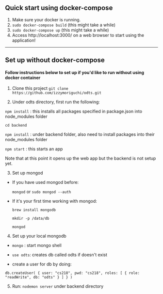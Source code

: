 ## Quick start using docker-compose
1. Make sure your docker is running.
2. `sudo docker-compose build` (this might take a while)
3. `sudo docker-compose up` (this might take a while)
4. Access http://localhost:3000/ on a web browser to start using the application!

---



## Set up without docker-compose
#### Follow instructions below to set up if you'd like to run without using docker container
1. Clone this project
`git clone https://github.com/izzymoriguchi/odts.git`

2. Under odts directory, first run the following:

 `npm install` : this installs all packages specified in package.json into node_modules folder
 
 `cd backend` 
 
 `npm install` : under backend folder, also need to install packages into their node_modules folder

`npm start` : this starts an app

Note that at this point it opens up the web app but the backend is not setup yet.

3. Set up mongod
  - If you have used mongod before:
  
      `mongod` or `sudo mongod --auth`
     
  - If it's your first time working with mongod:
  
      `brew install mongodb`
      
      `mkdir -p /data/db`
      
      `mongod`
      
4. Set up your local mongodb
  - `mongo` : start mongo shell
  
  - `use odts`: creates db called odts if doesn't exist
  
  - create a user for db by doing: 
  
  `db.createUser(
     {
       user: "cs218",
       pwd: "cs218",
       roles: [ { role: "readWrite", db: "odts" } ]
     }
   )`
  
  
 5. Run: `nodemon server` under backend directory